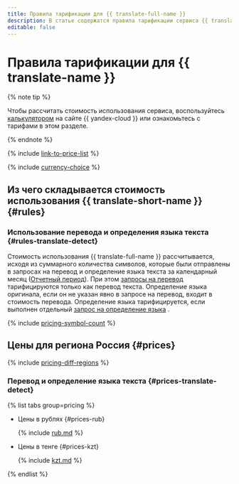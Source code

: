 ```yaml
---
title: Правила тарификации для {{ translate-full-name }}
description: В статье содержатся правила тарификации сервиса {{ translate-name }}.
editable: false
---
```


# Правила тарификации для {{ translate-name }}



{% note tip %}


Чтобы рассчитать стоимость использования сервиса, воспользуйтесь [калькулятором](https://yandex.cloud/ru/prices?state=1386a44a92b8#calculator) на сайте {{ yandex-cloud }} или ознакомьтесь с тарифами в этом разделе.




{% endnote %}

{% include [link-to-price-list](../_includes/pricing/link-to-price-list.md) %}

{% include [currency-choice](../_includes/pricing/currency-choice.md) %}

## Из чего складывается стоимость использования {{ translate-short-name }} {#rules}


### Использование перевода и определения языка текста {#rules-translate-detect}

Стоимость использования {{ translate-full-name }} рассчитывается, исходя из суммарного количества символов, которые были отправлены в запросах на перевод и определение языка текста за календарный месяц ([Отчетный период](../billing/concepts/reporting-period.md)). При этом [запросы на перевод](operations/translate.md) тарифицируются только как перевод текста. Определение языка оригинала, если он не указан явно в запросе на перевод, входит в стоимость перевода. Определение языка тарифицируется, если выполнен отдельный [запрос на определение языка](operations/detect.md) .

{% include [pricing-symbol-count](../_includes/pricing-symbol-count.md) %}

## Цены для региона Россия {#prices}


{% include [pricing-diff-regions](../_includes/pricing-diff-regions.md) %}

### Перевод и определение языка текста {#prices-translate-detect}


{% list tabs group=pricing %}

- Цены в рублях {#prices-rub}

  {% include [rub.md](../_pricing/translate/rub.md) %}

- Цены в тенге {#prices-kzt}

  {% include [kzt.md](../_pricing/translate/kzt.md) %}

{% endlist %}



